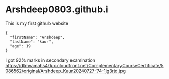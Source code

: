 # Arshdeep0803.github.i
This is my first github website
```
{
  "firstName": "Arshdeep",
  "lastName": "kaur",
  "age": 19
}
```
I got 92% marks in secondary examination
https://dtmvamahs40ux.cloudfront.net/ComplementaryCourseCertificate/5086562/original/Arshdeep_Kaur20240727-74-1jg3rjd.jpg
